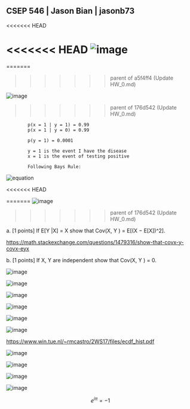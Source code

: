 ## CSEP 546 | Jason Bian | jasonb73

<<<<<<< HEAD

<<<<<<< HEAD
![image](https://latex.codecogs.com/svg.image?0.009804%20=%20%5Cfrac%7B0.99*0.0001%7D%7B0.99*0.0001%20&plus;%200.01*0.9999%7D)
=======



=======
>>>>>>> parent of a5f4ff4 (Update HW_0.md)

![image](https://user-images.githubusercontent.com/16582383/136450304-97c3bb40-8dfc-4a4e-92af-bcebffb6ca39.png)
>>>>>>> parent of 176d542 (Update HW_0.md)


            p(x = 1 | y = 1) = 0.99
            p(x = 1 | y = 0) = 0.99
            
            p(y = 1) = 0.0001
            
            y = 1 is the event I have the disease
            x = 1 is the event of testing positive

            Following Bays Rule:
            
            
 ![equation](https://latex.codecogs.com/svg.image?p(y=1%7Cx=1)%20=%20%5Cfrac%7Bp(x=1%7Cy=1)p(y=1)%7D%7Bp(x=1%7Cy=1)p(y=1)%20&plus;%20p(x=1%7Cy=0)p(y=0)%7D)

<<<<<<< HEAD


=======
![image](https://user-images.githubusercontent.com/16582383/136450327-194658c0-ca36-4a0b-b1e2-863c65abafe6.png)
>>>>>>> parent of 176d542 (Update HW_0.md)


   a. [1 points] If E[Y |X] = X show that Cov(X, Y ) = E[(X − E[X])^2].
   
   https://math.stackexchange.com/questions/1479316/show-that-covx-y-covx-eyx
   
   b. [1 points] If X, Y are independent show that Cov(X, Y ) = 0.
   
   ![image](https://user-images.githubusercontent.com/16582383/136343614-73c21015-f9f3-49ea-a0c8-aea5b5b5a0a7.png)
   
![image](https://user-images.githubusercontent.com/16582383/136450351-c47eca10-6540-469c-9f0c-846391e96811.png)

   ![image](https://user-images.githubusercontent.com/16582383/136449974-015facc9-d0ee-435f-97fb-0f44d6b6301c.png)
   
   
![image](https://user-images.githubusercontent.com/16582383/136450227-4529e53d-7655-440c-8ecf-2d05c9baefc4.png)

![image](https://user-images.githubusercontent.com/16582383/136453836-587586d4-3487-4d28-bde2-bae21810de08.png)

![image](https://user-images.githubusercontent.com/16582383/136457315-a8b4ae25-3bec-4383-9d91-497e30d15c8d.png)

https://www.win.tue.nl/~rmcastro/2WS17/files/ecdf_hist.pdf

![image](https://user-images.githubusercontent.com/16582383/136502149-a98b5f9e-f65a-4418-ad7b-803a32ab71d8.png)

![image](https://user-images.githubusercontent.com/16582383/136457277-6413682f-c735-464a-9e9a-18b23ba40273.png)

![image](https://user-images.githubusercontent.com/16582383/136502175-6fa14c3b-22bf-4d5a-a611-b4c4d5b28ccc.png)

![image](https://user-images.githubusercontent.com/16582383/136502104-7fcf5bd0-bac5-4645-9e00-da43f239c68f.png)

$$e^{i \pi} = -1$$













